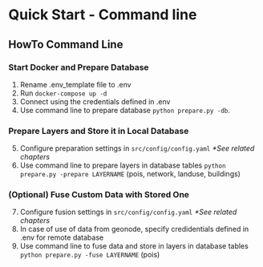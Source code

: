 # Quick Start - Command line

## HowTo Command Line

### Start Docker and Prepare Database

1. Rename .env_template file to .env
2. Run `docker-compose up -d`
3. Connect using the credentials defined in .env
4. Use command line to prepare database `python prepare.py -db`.

### Prepare Layers and Store it in Local Database

5. Configure preparation settings in `src/config/config.yaml` _*See related chapters_ 
6. Use command line to prepare layers in database tables `python prepare.py -prepare LAYERNAME` (pois, network, landuse, buildings)

### (Optional) Fuse Custom Data with Stored One

7. Configure fusion settings in `src/config/config.yaml` _*See related chapters_
8. In case of use of data from geonode, specify credidentials defined in .env for remote database
9. Use command line to fuse data and store in layers in database tables `python prepare.py -fuse LAYERNAME` (pois)